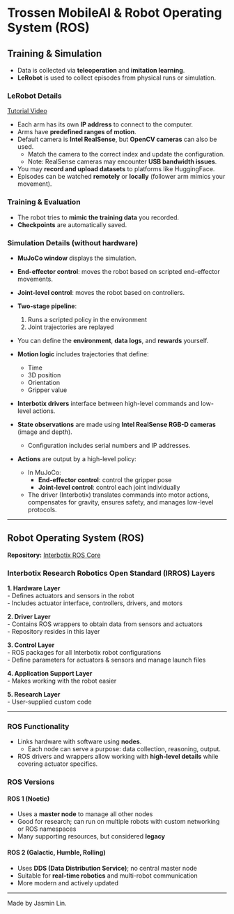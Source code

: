 # Trossen MobileAI & Robot Operating System (ROS)

## Training & Simulation

- Data is collected via **teleoperation** and **imitation learning**.  
- **LeRobot** is used to collect episodes from physical runs or simulation.  

### LeRobot Details
[Tutorial Video](https://www.youtube.com/watch?v=yi9wdm9e53Y)

- Each arm has its own **IP address** to connect to the computer.  
- Arms have **predefined ranges of motion**.  
- Default camera is **Intel RealSense**, but **OpenCV cameras** can also be used.  
  - Match the camera to the correct index and update the configuration.  
  - Note: RealSense cameras may encounter **USB bandwidth issues**.  
- You may **record and upload datasets** to platforms like HuggingFace.  
- Episodes can be watched **remotely** or **locally** (follower arm mimics your movement).  

### Training & Evaluation
- The robot tries to **mimic the training data** you recorded.  
- **Checkpoints** are automatically saved.  

### Simulation Details (without hardware)
- **MuJoCo window** displays the simulation.  
- **End-effector control**: moves the robot based on scripted end-effector movements.  
- **Joint-level control**: moves the robot based on controllers.  
- **Two-stage pipeline**:  
    1. Runs a scripted policy in the environment  
    2. Joint trajectories are replayed  
- You can define the **environment**, **data logs**, and **rewards** yourself.  
- **Motion logic** includes trajectories that define:  
    - Time  
    - 3D position  
    - Orientation  
    - Gripper value  

- **Interbotix drivers** interface between high-level commands and low-level actions.  
- **State observations** are made using **Intel RealSense RGB-D cameras** (image and depth).  
  - Configuration includes serial numbers and IP addresses.  
- **Actions** are output by a high-level policy:  
  - In MuJoCo:  
    - **End-effector control**: control the gripper pose  
    - **Joint-level control**: control each joint individually  
  - The driver (Interbotix) translates commands into motor actions, compensates for gravity, ensures safety, and manages low-level protocols.  

---

## Robot Operating System (ROS)

**Repository:** [Interbotix ROS Core](https://github.com/Interbotix/interbotix_ros_core)  

### Interbotix Research Robotics Open Standard (IRROS) Layers
 **1. Hardware Layer**  
    - Defines actuators and sensors in the robot  
    - Includes actuator interface, controllers, drivers, and motors  

**2. Driver Layer**  
    - Contains ROS wrappers to obtain data from sensors and actuators  
    - Repository resides in this layer  

**3. Control Layer**  
    - ROS packages for all Interbotix robot configurations  
    - Define parameters for actuators & sensors and manage launch files  

**4. Application Support Layer**  
    - Makes working with the robot easier  

**5. Research Layer**  
    - User-supplied custom code  

---

### ROS Functionality

- Links hardware with software using **nodes**.  
    - Each node can serve a purpose: data collection, reasoning, output.  
- ROS drivers and wrappers allow working with **high-level details** while covering actuator specifics.  

### ROS Versions

#### ROS 1 (Noetic)
- Uses a **master node** to manage all other nodes  
- Good for research; can run on multiple robots with custom networking or ROS namespaces  
- Many supporting resources, but considered **legacy**  

#### ROS 2 (Galactic, Humble, Rolling)
- Uses **DDS (Data Distribution Service)**; no central master node  
- Suitable for **real-time robotics** and multi-robot communication  
- More modern and actively updated  




----
Made by Jasmin Lin.